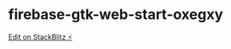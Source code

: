 # firebase-gtk-web-start-oxegxy

[Edit on StackBlitz ⚡️](https://stackblitz.com/edit/firebase-gtk-web-start-oxegxy)